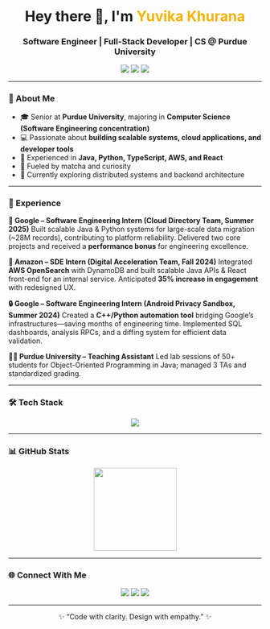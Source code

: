 <h1 align="center">Hey there 👋, I'm <span style="color:#f4b400">Yuvika Khurana</span></h1>
<h3 align="center">Software Engineer | Full-Stack Developer | CS @ Purdue University</h3>

<p align="center">
  <a href="https://yuvikakhurana.com" target="_blank"><img src="https://img.shields.io/badge/Portfolio-000000?style=flat&logo=About.me&logoColor=white" /></a>
  <a href="https://www.linkedin.com/in/yuvika-khurana" target="_blank"><img src="https://img.shields.io/badge/LinkedIn-0077B5?style=flat&logo=linkedin&logoColor=white" /></a>
  <a href="mailto:ykhuran@purdue.edu"><img src="https://img.shields.io/badge/Email-D14836?style=flat&logo=gmail&logoColor=white" /></a>
</p>

---

### 🌟 About Me

* 🎓 Senior at **Purdue University**, majoring in **Computer Science (Software Engineering concentration)**
* 💻 Passionate about **building scalable systems, cloud applications, and developer tools**
* 🧠 Experienced in **Java, Python, TypeScript, AWS, and React**
* 🍵 Fueled by matcha and curiosity
* 🌱 Currently exploring distributed systems and backend architecture

---

### 💼 Experience

**💠 Google – Software Engineering Intern (Cloud Directory Team, Summer 2025)**
Built scalable Java & Python systems for large-scale data migration (~28M records), contributing to platform reliability.
Delivered two core projects and received a **performance bonus** for engineering excellence.

**🧩 Amazon – SDE Intern (Digital Acceleration Team, Fall 2024)**
Integrated **AWS OpenSearch** with DynamoDB and built scalable Java APIs & React front-end for an internal service.
Anticipated **35% increase in engagement** with redesigned UX.

**🔒 Google – Software Engineering Intern (Android Privacy Sandbox, Summer 2024)**
Created a **C++/Python automation tool** bridging Google’s infrastructures—saving months of engineering time.
Implemented SQL dashboards, analysis RPCs, and a diffing system for efficient data validation.

**👩‍🏫 Purdue University – Teaching Assistant**
Led lab sessions of 50+ students for Object-Oriented Programming in Java; managed 3 TAs and standardized grading.

---

### 🛠️ Tech Stack

<p align="center">
  <img src="https://skillicons.dev/icons?i=java,python,cpp,react,typescript,javascript,aws,nodejs,express,mongodb,git,linux" />
</p>

---

### 📊 GitHub Stats

<p align="center">
  <img height="165" src="https://github-readme-stats.vercel.app/api/top-langs/?username=yuvikakhurana&layout=compact&theme=radical" />
</p>

---

### 🌐 Connect With Me

<p align="center">
  <a href="https://yuvikakhurana.com"><img src="https://img.shields.io/badge/Website-000000?style=for-the-badge&logo=About.me&logoColor=white" /></a>
  <a href="https://www.linkedin.com/in/yuvika-khurana"><img src="https://img.shields.io/badge/LinkedIn-0077B5?style=for-the-badge&logo=linkedin&logoColor=white" /></a>
  <a href="mailto:ykhuran@purdue.edu"><img src="https://img.shields.io/badge/Email-D14836?style=for-the-badge&logo=gmail&logoColor=white" /></a>
</p>

---

<p align="center">✨ “Code with clarity. Design with empathy.” ✨</p>
